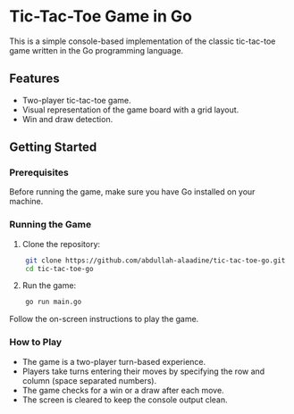 # Tic-Tac-Toe Game in Go

This is a simple console-based implementation of the classic tic-tac-toe game written in the Go programming language.

## Features

- Two-player tic-tac-toe game.
- Visual representation of the game board with a grid layout.
- Win and draw detection.

## Getting Started

### Prerequisites

Before running the game, make sure you have Go installed on your machine.

### Running the Game

1. Clone the repository:

```bash
    git clone https://github.com/abdullah-alaadine/tic-tac-toe-go.git
    cd tic-tac-toe-go
```

2. Run the game:

```bash
    go run main.go
```

Follow the on-screen instructions to play the game.

### How to Play

- The game is a two-player turn-based experience.
- Players take turns entering their moves by specifying the row and column (space separated numbers).
- The game checks for a win or a draw after each move.
- The screen is cleared to keep the console output clean.
